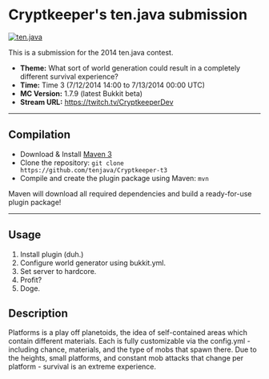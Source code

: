 Cryptkeeper's ten.java submission
==============================

[![ten.java](https://cdn.mediacru.sh/hu4CJqRD7AiB.svg)](https://tenjava.com/)

This is a submission for the 2014 ten.java contest.

- __Theme:__ What sort of world generation could result in a completely different survival experience?
- __Time:__ Time 3 (7/12/2014 14:00 to 7/13/2014 00:00 UTC)
- __MC Version:__ 1.7.9 (latest Bukkit beta)
- __Stream URL:__ https://twitch.tv/CryptkeeperDev

<!-- put chosen theme above -->

---------------------------------------

Compilation
-----------

- Download & Install [Maven 3](http://maven.apache.org/download.html)
- Clone the repository: `git clone https://github.com/tenjava/Cryptkeeper-t3`
- Compile and create the plugin package using Maven: `mvn`

Maven will download all required dependencies and build a ready-for-use plugin package!

---------------------------------------

Usage
-----

1. Install plugin (duh.)
2. Configure world generator using bukkit.yml.
3. Set server to hardcore.
4. Profit?
5. Doge.

Description
-----

Platforms is a play off planetoids, the idea of self-contained areas which contain different materials. Each is fully customizable via the config.yml - including chance, materials, and the type of mobs that spawn there. Due to the heights, small platforms, and constant mob attacks that change per platform - survival is an extreme experience.

<!-- Hi, Cryptkeeper! This is the default README for every ten.java submission. -->
<!-- We encourage you to edit this README with some information about your submission – keep in mind you'll be scored on documentation! -->
